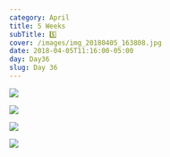 ```yaml
---
category: April
title: 5 Weeks
subTitle: 5️⃣
cover: /images/img_20180405_163808.jpg
date: 2018-04-05T11:16:00-05:00
day: Day36
slug: Day 36
---
```

![](/images/img_20180405_163808.jpg)

![](/images/img_20180405_164027.jpg)

![](/images/mvimg_20180405_163950.jpg)

![](/images/mvimg_20180405_181106.jpg)


